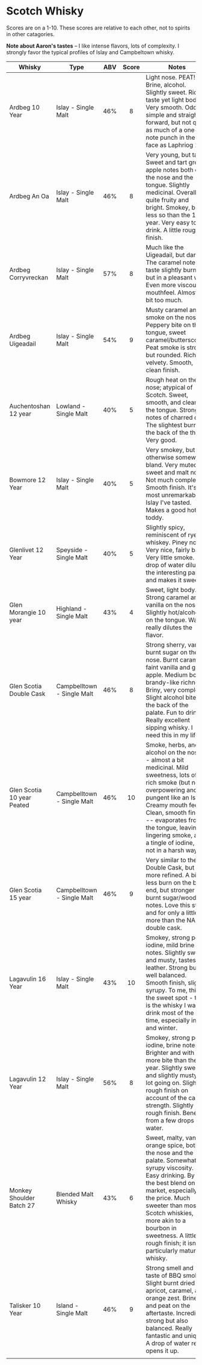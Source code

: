 # Scotch Whisky

Scores are on a 1-10. These scores are relative to each other, not to spirits in other catagories.

**Note about Aaron's tastes** – I like intense flavors, lots of complexity. I strongly favor the typical profiles of Islay and Campbeltown whisky. 

| Whisky                     | Type                       | ABV | Score | Notes                                                                                                                                                                                                                                                                                                                     |
|----------------------------|----------------------------|:---:|:-----:|---------------------------------------------------------------------------------------------------------------------------------------------------------------------------------------------------------------------------------------------------------------------------------------------------------------------------|
| Ardbeg 10 Year             | Islay - Single Malt        | 46% | 8     | Light nose. PEAT!! Brine, alcohol. Slightly sweet. Rich in taste yet light bodied. Very smooth. Oddly simple and straight-forward, but not quite as much of a one-note punch in the face as Laphriog 10.                                                                                                                  |
| Ardbeg An Oa               | Islay - Single Malt        | 46% | 8     | Very young, but tasty. Sweet and tart green apple notes both on the nose and the tongue. Slightly medicinal. Overall quite fruity and bright. Smokey, but less so than the 10 year. Very easy to drink. A little rough finish.                                                                                            |
| Ardbeg Corryvreckan        | Islay - Single Malt        | 57% | 8     | Much like the Uigeadail, but darker. The caramel notes taste slightly burnt, but in a pleasant way. Even more viscous mouthfeel. Almost a bit too much.                                                                                                                                                                   |
| Ardbeg Uigeadail           | Islay - Single Malt        | 54% | 9     | Musty caramel and smoke on the nose. Peppery bite on the tongue, sweet caramel/butterscotch. Peat smoke is strong, but rounded. Rich and velvety. Smooth, clean finish.                                                                                                                                                   |
| Auchentoshan 12 year       | Lowland - Single Malt      | 40% | 5     | Rough heat on the nose; atypical of Scotch. Sweet, smooth, and clean on the tongue. Strong notes of charred oak. The slightest burn at the back of the throat. Very good.                                                                                                                                                 |
| Bowmore 12 Year            | Islay - Single Malt        | 40% | 5     | Very smokey, but otherwise somewhat bland. Very muted sweet and malt notes. Not much complexity. Smooth finish. It's the most unremarkable Islay I've tasted. Makes a good hot toddy.                                                                                                                                     |
| Glenlivet 12 Year          | Speyside - Single Malt     | 40% | 5     | Slightly spicy, reminiscent of rye whiskey. Piney nose. Very nice, fairly basic. Very little smoke. A drop of water dilutes the interesting parts and makes it sweeter.                                                                                                                                                   |
| Glen Morangie 10 year      | Highland - Single Malt     | 43% | 4     | Sweet, light body. Strong caramel and vanilla on the nose. Slightly hot/alcoholic on the tongue. Water really dilutes the flavor.                                                                                                                                                                                         |
| Glen Scotia Double Cask    | Campbelltown - Single Malt | 46% | 8     | Strong sherry, vanilla, burnt sugar on the nose. Burnt caramel, faint vanilla and green apple. Medium body, brandy-like richness. Briny, very complex. Slight alcohol bite on the back of the palate. Fun to drink. Really excellent sipping whisky. I need this in my life.                                              |
| Glen Scotia 10 year Peated | Campbelltown - Single Malt | 46% | 10    | Smoke, herbs, and alcohol on the nose -- almost a bit medicinal. Mild sweetness, lots of rich smoke (but not overpowering and pungent like an Islay). Creamy mouth feel. Clean, smooth finish -- evaporates from the tongue, leaving lingering smoke, and a tingle of iodine, but not in a harsh way.                     |
| Glen Scotia 15 year        | Campbelltown - Single Malt | 46% | 9     | Very similar to the Double Cask, but a bit more refined. A bit less burn on the back end, but stronger burnt sugar/wood notes. Love this stuff, and for only a little more than the NAS double cask.                                                                                                                      |
| Lagavulin 16 Year          | Islay - Single Malt        | 43% | 10    | Smokey, strong peat, iodine, mild brine notes. Slightly sweat and musty, tastes of leather. Strong but well balanced. Smooth finish, slighly syrupy. To me, this is the sweet spot - this is the whisky I want to drink most of the time, especially in fall and winter.                                                  |
| Lagavulin 12 Year          | Islay - Single Malt        | 56% | 8     | Smokey, strong peat, iodine, brine notes. Brighter and with more bite than the 16 year. Slightly sweat and slightly musty. A lot going on. Slightly rough finish on account of the cask strength. Slightly rough finish. Benefits from a few drops of water.                                                              |
| Monkey Shoulder Batch 27   | Blended Malt Whisky        | 43% | 6     | Sweet, malty, vanilla, orange spice, both on the nose and the palate. Somewhat syrupy viscosity. Easy drinking. By far the best blend on the market, especially for the price. Much sweeter than most Scotch whiskies, more akin to a bourbon in sweetness. A little rough finish; it isn't a particularly mature whisky. |
| Talisker 10 Year           | Island - Single Malt       | 46% | 9     | Strong smell and taste of BBQ smoke. Slight burnt dried apricot, caramel, and orange zest. Brine and peat on the aftertaste. Incredibly strong but also balanced. Really fantastic and unique. A drop of water really opens it up.                                                                                        |
|                            |                            |     |       |                                                                                                                                                                                                                                                                                                                           |


